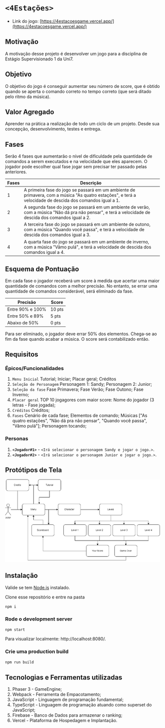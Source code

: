 # `<4Estações>`

* Link do jogo: [https://4estacoesgame.vercel.app/](https://4estacoesgame.vercel.app/)

## Motivação

A motivação desse projeto é desenvolver um jogo para a disciplina de Estágio Supervisionado 1 da Uni7.

## Objetivo

O objetivo do jogo é conseguir aumentar seu número de score, que é obtido quando se aperta o comando correto no tempo correto (que será ditado pelo ritmo da música).

## Valor Agregado

Aprender na prática a realização de todo um ciclo de um projeto. Desde sua concepção, desenvolvimento, testes e entrega.

## Fases

Serão 4 fases que aumentarão o nível de dificuldade pela quantidade de comandos a serem executados e na velocidade que eles aparecem. O jogador pode escolher qual fase jogar sem precisar ter passado pelas anteriores.

| Fases | Descrição |
| ----- | ----------- |
| 1     | A primeira fase do jogo se passará em um ambiente de primavera, com a música "As quatro estações", e terá a velocidade de descida dos comandos igual a 1. |
| 2     | A segunda fase do jogo se passará em um ambiente de verão, com a música "Não dá pra não pensar", e terá a velocidade de descida dos comandos igual a 2. |
| 3     | A terceira fase do jogo se passará em um ambiente de outono, com a música "Quando você passa", e terá a velocidade de descida dos comandos igual a 3. |
| 4     | A quarta fase do jogo se passará em um ambiente de inverno, com a música "Vâmo pulá", e terá a velocidade de descida dos comandos igual a 4. |

## Esquema de Pontuação

Em cada fase o jogador receberá um score à medida que acertar uma maior quantidade de comandos com a melhor precisão. No entanto, se errar uma quantidade de comandos considerável, será eliminado da fase.

| Precisão | Score |
| ----- | ----------- |
| Entre 90% e 100% | 10 pts |
| Entre 50% e 89%     | 5 pts |
| Abaixo de 50%      | 0 pts |

Para ser eliminado, o jogador deve errar 50% dos elementos.
Chega-se ao fim da fase quando acabar a música. O score será contabilizado então.

## Requisitos

### Épicos/Funcionalidades

1. `Menu Inicial`
   Tutorial;
   Iniciar;
   Placar geral;
   Créditos
2. `Seleção de Personagem`
   Personagem 1: Sandy;
   Personagem 2: Junior;
3. `Seleção da fase`
   Fase Primavera;
   Fase Verão;
   Fase Outono;
   Fase Inverno;
4. `Placar geral`
   TOP 10 jogagores com maior score: Nome do jogador (3 letras - Fase jogada);
5. `Créditos`
   Créditos;
6. `Fases`
   Cenário de cada fase;
   Elementos de comando;
   Músicas ["As quatro estações", "Não dá pra não pensar", "Quando você passa", "Vâmo pulá"];
   Personagem tocando;

### Personas

1. **`<Jogador#1>`** - `<Irá selecionar o personagem Sandy e jogar o jogo.>`.
2. **`<Jogador#2>`** - `<Irá selecionar o personagem Junior e jogar o jogo.>`.

## Protótipos de Tela

![Diagrama](Diagrama.drawio.png)

## Instalação

Valide se tem [Node.js](https://nodejs.org) instalado.

Clone esse repositório e entre na pasta

```
npm i
```

### Rode o development server

```
npm start
```

Para visualizar localmente: http://localhost:8080/.

### Crie uma production build

```
npm run build
```

## Tecnologias e Ferramentas utilizadas
1. Phaser 3 - GameEngine;
2. Webpack - Ferramenta de Empacotamento;
3. JavaScript - Linguagem de programação fundamental;
4. TypeScript - Linguagem de programação atuando como superset do JavaScript;
5. Firebase - Banco de Dados para armazenar o ranking;
6. Vercel - Plataforma de Hospedagem e Implantação.
